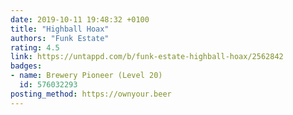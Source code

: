 ```yaml
---
date: 2019-10-11 19:48:32 +0100
title: "Highball Hoax"
authors: "Funk Estate"
rating: 4.5
link: https://untappd.com/b/funk-estate-highball-hoax/2562842
badges:
- name: Brewery Pioneer (Level 20)
  id: 576032293
posting_method: https://ownyour.beer
---
```

